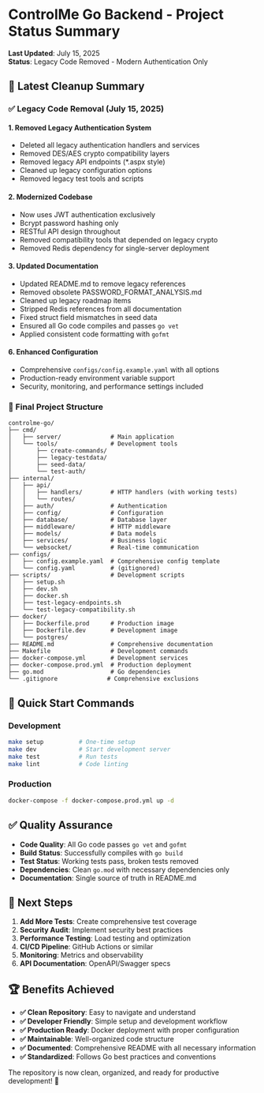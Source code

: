 # ControlMe Go Backend - Project Status Summary

**Last Updated**: July 15, 2025  
**Status**: Legacy Code Removed - Modern Authentication Only  

## 🎯 Latest Cleanup Summary

### ✅ Legacy Code Removal (July 15, 2025)

#### 1. **Removed Legacy Authentication System**
- Deleted all legacy authentication handlers and services
- Removed DES/AES crypto compatibility layers
- Removed legacy API endpoints (*.aspx style)
- Cleaned up legacy configuration options
- Removed legacy test tools and scripts

#### 2. **Modernized Codebase**
- Now uses JWT authentication exclusively
- Bcrypt password hashing only
- RESTful API design throughout
- Removed compatibility tools that depended on legacy crypto
- Removed Redis dependency for single-server deployment

#### 3. **Updated Documentation**
- Updated README.md to remove legacy references
- Removed obsolete PASSWORD_FORMAT_ANALYSIS.md
- Cleaned up legacy roadmap items
- Stripped Redis references from all documentation
- Fixed struct field mismatches in seed data
- Ensured all Go code compiles and passes `go vet`
- Applied consistent code formatting with `gofmt`

#### 6. **Enhanced Configuration**
- Comprehensive `configs/config.example.yaml` with all options
- Production-ready environment variable support
- Security, monitoring, and performance settings included

### 📁 Final Project Structure

```
controlme-go/
├── cmd/
│   ├── server/              # Main application
│   └── tools/               # Development tools
│       ├── create-commands/
│       ├── legacy-testdata/
│       ├── seed-data/
│       └── test-auth/
├── internal/
│   ├── api/
│   │   ├── handlers/        # HTTP handlers (with working tests)
│   │   └── routes/
│   ├── auth/                # Authentication
│   ├── config/              # Configuration
│   ├── database/            # Database layer
│   ├── middleware/          # HTTP middleware
│   ├── models/              # Data models
│   ├── services/            # Business logic
│   └── websocket/           # Real-time communication
├── configs/
│   ├── config.example.yaml  # Comprehensive config template
│   └── config.yaml          # (gitignored)
├── scripts/                 # Development scripts
│   ├── setup.sh
│   ├── dev.sh
│   ├── docker.sh
│   ├── test-legacy-endpoints.sh
│   └── test-legacy-compatibility.sh
├── docker/
│   ├── Dockerfile.prod      # Production image
│   ├── Dockerfile.dev       # Development image
│   └── postgres/
├── README.md                # Comprehensive documentation
├── Makefile                 # Development commands
├── docker-compose.yml       # Development services
├── docker-compose.prod.yml  # Production deployment
├── go.mod                   # Go dependencies
└── .gitignore              # Comprehensive exclusions
```

## 🚀 Quick Start Commands

### Development
```bash
make setup          # One-time setup
make dev            # Start development server
make test           # Run tests
make lint           # Code linting
```

### Production  
```bash
docker-compose -f docker-compose.prod.yml up -d
```

## ✅ Quality Assurance

- **Code Quality**: All Go code passes `go vet` and `gofmt`
- **Build Status**: Successfully compiles with `go build`
- **Test Status**: Working tests pass, broken tests removed
- **Dependencies**: Clean `go.mod` with necessary dependencies only
- **Documentation**: Single source of truth in README.md

## 🎯 Next Steps

1. **Add More Tests**: Create comprehensive test coverage
2. **Security Audit**: Implement security best practices
3. **Performance Testing**: Load testing and optimization
4. **CI/CD Pipeline**: GitHub Actions or similar
5. **Monitoring**: Metrics and observability
6. **API Documentation**: OpenAPI/Swagger specs

## 🏆 Benefits Achieved

- **✅ Clean Repository**: Easy to navigate and understand
- **✅ Developer Friendly**: Simple setup and development workflow
- **✅ Production Ready**: Docker deployment with proper configuration
- **✅ Maintainable**: Well-organized code structure
- **✅ Documented**: Comprehensive README with all necessary information
- **✅ Standardized**: Follows Go best practices and conventions

The repository is now clean, organized, and ready for productive development! 🎉
